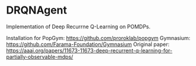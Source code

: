 # DRQNAgent
Implementation of Deep Recurrne Q-Learning on POMDPs. 

Installation for PopGym: https://github.com/proroklab/popgym
Gymnasium: https://github.com/Farama-Foundation/Gymnasium
Original paper: https://aaai.org/papers/11673-11673-deep-recurrent-q-learning-for-partially-observable-mdps/

